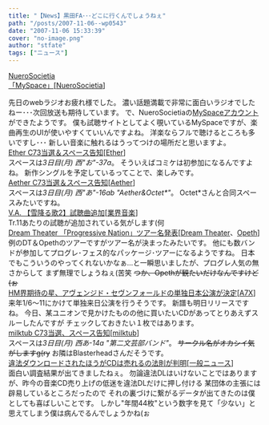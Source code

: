 ```yaml
---
title: "【News】黒田FA･･･どこに行くんでしょうねぇ"
path: "/posts/2007-11-06--wp0543"
date: "2007-11-06 15:33:39"
cover: "no-image.png"
author: "stfate"
tags: ["ニュース"]
---
```


<style type="text/css">
<!--
p {white-space: pre-wrap};
-->
</style>

<a class="topics" href="http://nuerosocietia.com/" target="_blank">NueroSocietia 「MySpace」</a><span class="junre">[<a href="http://nuerosocietia.com/" target="_blank">NueroSocietia</a>]</span>
<div class="news">先日のwebラジオお疲れ様でした。
濃い話題満載で非常に面白いラジオでしたねー･･･次回放送も期待しています。
で、NueroSocietiaの<a href="http://www.myspace.com/nuerosocietia" target="_blank">MySpaceアカウント</a>ができたようです。
僕も試聴サイトとしてよく覗いているMySpaceですが、楽曲再生のUIが使いやすくていいんですよね。
洋楽ならフルで聴けるところも多いですし･･･
新しい音楽に触れるはうってつけの場所だと思いますよ。</div>
<a class="topics" href="http://www.ether-music.com/" target="_blank">Ether C73当選＆スペース告知</a><span class="junre">[<a href="http://www.ether-music.com/" target="_blank">Ether</a>]</span>
<div class="news">スペースは<em>3日目(月)  西"お"-37a</em>。
そういえばコミケは初参加になるんですよね。
新作シングルを予定しているってことで、楽しみです。</div>
<a class="topics" href="http://www.lkjp.net/" target="_blank">Aether C73当選＆スペース告知</a><span class="junre">[<a href="http://www.lkjp.net/" target="_blank">Aether</a>]</span>
<div class="news">スペースは<em>3日目(月) 西"あ"-16ab "Aether&Octet*"</em>。
Octet*さんと合同スペースみたいですね。</div>
<a class="topics" href="http://www.skydog-ent.co.jp/main.php?sd=20&no=sdcr0014" target="_blank">V.A. 【雪降る歌2】試聴曲追加</a><span class="junre">[<a href="" target="_blank">業界音楽</a>]</span>
<div class="news">Tr.11あたりの試聴が追加されている気がします(何</div>
<a class="topics" href="http://www.roadrunnerrecords.co.jp/hot.htm#071106-1" target="_blank">Dream Theater 「Progressive Nation」ツアー名発表</a><span class="junre">[<a href="http://www.dreamtheater.net/" target="_blank">Dream Theater</a>、<a href="http://www.opeth.com/" target="_blank">Opeth</a>]</span>
<div class="news">例のDT＆Opethのツアーですがツアー名が決まったみたいです。
他にも数バンドが参加してプログレ･フェス的なパッケージ･ツアーになるようですね。
日本でもこういうのやってくれないかなぁ…と一瞬思いましたが、プログレ人気の無さからして
まず無理でしょうねぇ(苦笑
<del>つか、Opethが観たいだけなんですけど(ぉ</del></div>
<a class="topics" href="http://www.cdjournal.com/main/news/news.php?nno=17088" target="_blank">HM界期待の星、アヴェンジド・セヴンフォールドの単独日本公演が決定</a><span class="junre">[<a href="http://www.avengedsevenfold.com/" target="_blank">A7X</a>]</span>
<div class="news">来年1/6～11にかけて単独来日公演を行うそうです。
新譜も明日リリースですね。
今日、某ユニオンで見かけたものの他に買いたいCDがあってとりあえずスルーしたんですが
チェックしておきたい１枚ではあります。</div>
<a class="topics" href="http://www.milktub.com/" target="_blank">milktub C73当選、スペース告知</a><span class="junre">[<a href="http://www.milktub.com/" target="_blank">milktub</a>]</span>
<div class="news">スペースは<em>3日目(月) 西あ-14a "第二文芸部バンド"</em>。
<del>サークル名がオカシイ気がしますg(ry</del>
お隣はBlasterheadさんだそうです。</div>
<a class="topics" href="http://labaq.com/archives/50808941.html" target="_blank">違法ダウンロードされたほうがCDは売れるの法則が判明</a><span class="junre">[<a href="" target="_blank">一般ニュース</a>]</span>
<div class="news">面白い調査結果が出てきましたねぇ。
勿論違法DLはいけないことではありますが、昨今の音楽CD売り上げの低迷を違法DLだけに押し付ける
某団体の主張には辟易しているところだったので
それの裏づけに繋がるデータが出てきたのは僕としても喜ばしいことです。
しかし"年間44枚"という数字を見て「少ない」と思えてしまう僕は病んでるんでしょうかね(ぉ</div>
